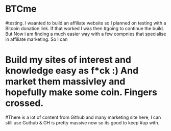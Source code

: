 # BTCme
#testing. I waanted to build an affiliate website so I planned on testing with a Bitcoin donation link. If that worked I was then 
#going to continue the build. But Now i am finding a much easier way with a few compnies that specialise in affiliate marketing. So I can
# Build my sites of interest and knowledge easy as f*ck :) And market them massivley and hopefully make some coin. Fingers crossed.
#There is a lot of content from Github and many marketing site here, I can still use Guthub & GH is pretty massive now so its good to keep
#up with.

